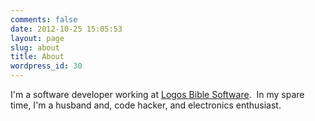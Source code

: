 ```yaml
---
comments: false
date: 2012-10-25 15:05:53
layout: page
slug: about
title: About
wordpress_id: 30
---
```


I'm a software developer working at [Logos Bible Software](http://www.logos.com/jobs).  In my spare time, I'm a husband and, code hacker, and electronics enthusiast.
